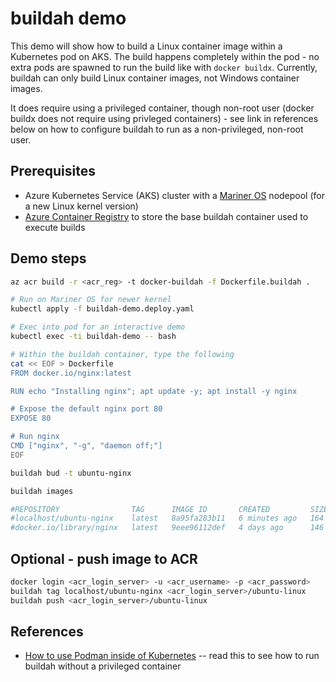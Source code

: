 buildah demo
============

This demo will show how to build a Linux container image within a Kubernetes pod on AKS.
The build happens completely within the pod - no extra pods are spawned to run the build like with `docker buildx`.
Currently, buildah can only build Linux container images, not Windows container images.

It does require using a privileged container, though non-root user (docker buildx does not require using privleged containers) - see link in references below on how to configure buildah to run as a non-privileged, non-root user.

Prerequisites
-------------

* Azure Kubernetes Service (AKS) cluster with a [Mariner OS](https://learn.microsoft.com/EN-us/azure/aks/cluster-configuration#mariner-os) nodepool (for a new Linux kernel version)
* [Azure Container Registry](https://learn.microsoft.com/en-us/azure/container-registry/container-registry-get-started-azure-cli) to store the base buildah container used to execute builds

Demo steps
----------

```sh
az acr build -r <acr_reg> -t docker-buildah -f Dockerfile.buildah .

# Run on Mariner OS for newer kernel
kubectl apply -f buildah-demo.deploy.yaml

# Exec into pod for an interactive demo
kubectl exec -ti buildah-demo -- bash

# Within the buildah container, type the following
cat << EOF > Dockerfile
FROM docker.io/nginx:latest

RUN echo "Installing nginx"; apt update -y; apt install -y nginx

# Expose the default nginx port 80
EXPOSE 80

# Run nginx
CMD ["nginx", "-g", "daemon off;"]
EOF

buildah bud -t ubuntu-nginx

buildah images

#REPOSITORY                TAG      IMAGE ID       CREATED         SIZE
#localhost/ubuntu-nginx    latest   8a95fa283b11   6 minutes ago   164 MB
#docker.io/library/nginx   latest   9eee96112def   4 days ago      146 MB
```

Optional - push image to ACR
----------------------------

```sh
docker login <acr_login_server> -u <acr_username> -p <acr_password>
buildah tag localhost/ubuntu-nginx <acr_login_server>/ubuntu-linux
buildah push <acr_login_server>/ubuntu-linux
```

References
----------

* [How to use Podman inside of Kubernetes](https://www.redhat.com/sysadmin/podman-inside-kubernetes) -- read this to see how to run buildah without a privileged container
